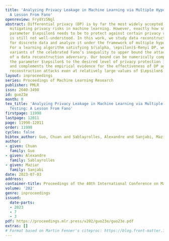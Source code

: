 ```yaml
---
title: 'Analyzing Privacy Leakage in Machine Learning via Multiple Hypothesis Testing:
  A Lesson From Fano'
openreview: Fry8Yz5Ngl
abstract: Differential privacy (DP) is by far the most widely accepted framework for
  mitigating privacy risks in machine learning. However, exactly how small the privacy
  parameter $\epsilon$ needs to be to protect against certain privacy risks in practice
  is still not well-understood. In this work, we study data reconstruction attacks
  for discrete data and analyze it under the framework of multiple hypothesis testing.
  For a learning algorithm satisfying $(\alpha, \epsilon)$-Renyi DP, we utilize different
  variants of the celebrated Fano’s inequality to upper bound the attack advantage
  of a data reconstruction adversary. Our bound can be numerically computed to relate
  the parameter $\epsilon$ to the desired level of privacy protection in practice,
  and complements the empirical evidence for the effectiveness of DP against data
  reconstruction attacks even at relatively large values of $\epsilon$.
layout: inproceedings
series: Proceedings of Machine Learning Research
publisher: PMLR
issn: 2640-3498
id: guo23e
month: 0
tex_title: 'Analyzing Privacy Leakage in Machine Learning via Multiple Hypothesis
  Testing: A Lesson From Fano'
firstpage: 11998
lastpage: 12011
page: 11998-12011
order: 11998
cycles: false
bibtex_author: Guo, Chuan and Sablayrolles, Alexandre and Sanjabi, Maziar
author:
- given: Chuan
  family: Guo
- given: Alexandre
  family: Sablayrolles
- given: Maziar
  family: Sanjabi
date: 2023-07-03
address: 
container-title: Proceedings of the 40th International Conference on Machine Learning
volume: '202'
genre: inproceedings
issued:
  date-parts:
  - 2023
  - 7
  - 3
pdf: https://proceedings.mlr.press/v202/guo23e/guo23e.pdf
extras: []
# Format based on Martin Fenner's citeproc: https://blog.front-matter.io/posts/citeproc-yaml-for-bibliographies/
---
```

